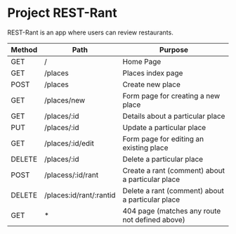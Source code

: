 # Project REST-Rant

REST-Rant is an app where users can review restaurants.

|Method |Path   |Purpose    |
|-------|-------|-----------|
|GET    |  /    | Home Page |
|GET    | /places| Places index page|
|POST   | /places| Create new place|
|GET    |/places/new| Form page for creating a new place|
|GET    |/places/:id| Details about a particular place|
|PUT    |/places/:id| Update a particular place|
|GET    |/places/:id/edit| Form page for editing an existing place|
|DELETE |/places/:id| Delete a particular place|
|POST   |/placess/:id/rant| Create a rant (comment) about a particular place|
|DELETE |/places:id/rant/:rantid| Delete a rant (comment) about a particular place|
|GET    | *     | 404 page (matches any route not defined above)|